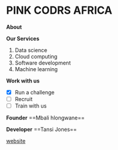 # PINK CODRS AFRICA

**About**

**Our Services**

1. Data science
2. Cloud computing
3. Software development
4. Machine learning

**Work with us**

- [x] Run a challenge
- [ ] Recruit
- [ ] Train with us

**Founder**
==Mbali hlongwane==

**Developer**
==Tansi Jones==

[website](https://www.google.com)
